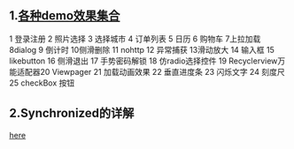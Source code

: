 1.[各种demo效果集合](https://github.com/iamlfc/Project_Model) 
---------------------------------
1 登录注册 2 照片选择 3 选择城市 4 订单列表 5 日历 6 购物车 7上拉加载 8dialog 9 倒计时 10侧滑删除 11 nohttp 12 异常捕获 
13滑动放大 14 输入框 15 likebutton  16 侧滑退出 17 手势密码解锁 18 仿radio选择控件 19 Recyclerview万能适配器20 Viewpager 21 加载动画效果 
22 垂直进度条 23 闪烁文字 24 刻度尺 25 checkBox 按钮

2.Synchronized的详解
--------------------
[here](http://blog.csdn.net/luoweifu/article/details/46613015)
